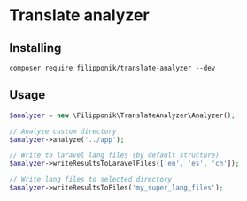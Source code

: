 # Translate analyzer

## Installing

```shell
composer require filipponik/translate-analyzer --dev
```

## Usage

```php
$analyzer = new \Filipponik\TranslateAnalyzer\Analyzer();

// Analyze custom directory
$analyzer->analyze('../app');

// Write to laravel lang files (by default structure)
$analyzer->writeResultsToLaravelFiles(['en', 'es', 'ch']);

// Write lang files to selected directory
$analyzer->writeResultsToFiles('my_super_lang_files');
```